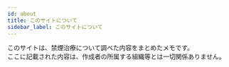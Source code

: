 ```yaml
---
id: about
title: このサイトについて
sidebar_label: このサイトについて
---
```


このサイトは、禁煙治療について調べた内容をまとめたメモです。  
ここに記載された内容は、作成者の所属する組織等とは一切関係ありません。
